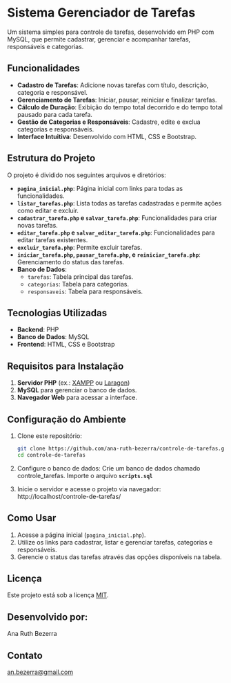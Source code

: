 # Sistema Gerenciador de Tarefas

Um sistema simples para controle de tarefas, desenvolvido em PHP com MySQL, que permite cadastrar, gerenciar e acompanhar tarefas, responsáveis e categorias.

## Funcionalidades

- **Cadastro de Tarefas**: Adicione novas tarefas com título, descrição, categoria e responsável.
- **Gerenciamento de Tarefas**: Iniciar, pausar, reiniciar e finalizar tarefas.
- **Cálculo de Duração**: Exibição do tempo total decorrido e do tempo total pausado para cada tarefa.
- **Gestão de Categorias e Responsáveis**: Cadastre, edite e exclua categorias e responsáveis.
- **Interface Intuitiva**: Desenvolvido com HTML, CSS e Bootstrap.

## Estrutura do Projeto

O projeto é dividido nos seguintes arquivos e diretórios:

- **`pagina_inicial.php`**: Página inicial com links para todas as funcionalidades.
- **`listar_tarefas.php`**: Lista todas as tarefas cadastradas e permite ações como editar e excluir.
- **`cadastrar_tarefa.php` e `salvar_tarefa.php`**: Funcionalidades para criar novas tarefas.
- **`editar_tarefa.php` e `salvar_editar_tarefa.php`**: Funcionalidades para editar tarefas existentes.
- **`excluir_tarefa.php`**: Permite excluir tarefas.
- **`iniciar_tarefa.php`, `pausar_tarefa.php`, e `reiniciar_tarefa.php`**: Gerenciamento do status das tarefas.
- **Banco de Dados**:
  - `tarefas`: Tabela principal das tarefas.
  - `categorias`: Tabela para categorias.
  - `responsaveis`: Tabela para responsáveis.

## Tecnologias Utilizadas

- **Backend**: PHP
- **Banco de Dados**: MySQL
- **Frontend**: HTML, CSS e Bootstrap

## Requisitos para Instalação

1. **Servidor PHP** (ex.: [XAMPP](https://www.apachefriends.org/) ou [Laragon](https://laragon.org/))
2. **MySQL** para gerenciar o banco de dados.
3. **Navegador Web** para acessar a interface.

## Configuração do Ambiente

1. Clone este repositório:
   ```bash
   git clone https://github.com/ana-ruth-bezerra/controle-de-tarefas.git
   cd controle-de-tarefas
2. Configure o banco de dados:
  Crie um banco de dados chamado controle_tarefas.
  Importe o arquivo **`scripts.sql`**

3. Inicie o servidor e acesse o projeto via navegador:
  http://localhost/controle-de-tarefas/

## Como Usar

1. Acesse a página inicial (`pagina_inicial.php`).
2. Utilize os links para cadastrar, listar e gerenciar tarefas, categorias e responsáveis.
3. Gerencie o status das tarefas através das opções disponíveis na tabela.

## Licença

  Este projeto está sob a licença [MIT](https://mit-license.org/).

## Desenvolvido por:
  Ana Ruth Bezerra

## Contato

  an.bezerra@gmail.com
